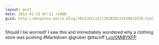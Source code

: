 ```yaml
---
layout: post
date: 2013-01-23 07:11 +1000
guid: http://desparoz.micro.blog/2013/01/22/t293828232439021570.html
---
```

Should I be worried? I saw this and immediately wondered why a clothing store was pushing #Markdown @gruber @ttscoff [t.co/0MjBYKFP](http://t.co/0MjBYKFP)

